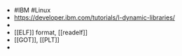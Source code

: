 - #IBM #Linux
- https://developer.ibm.com/tutorials/l-dynamic-libraries/
-
- [[ELF]] format, [[readelf]]
- [[GOT]], [[PLT]]
-